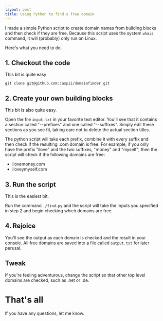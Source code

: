 ```yaml
---
layout: post
title: Using Python to find a free domain
---
```

I made a simple Python script to create domain names from building blocks and then check if they are free. Because this script uses the system ``whois`` command, it will (probably) only run on Linux.

Here's what you need to do.

## 1. Checkout the code
This bit is quite easy

```git clone git@github.com:caspii/domainfinder.git```

## 2. Create your own building blocks
This bit is also quite easy.

Open the file ``input.txt`` in your favorite text editor. You'll see that it contains a section called "--prefixes" and one called "--suffixes". Simply edit these sections as you see fit, taking care not to delete the actual section titles.

The python script will take each prefix, combine it with every suffix and then check if the resulting .com domain is free. For example, if you only have the prefix "ilove" and the two suffixes, "money" and "myself", then the script will check if the following domains are free:

* ilovemoney.com
* iloveymyself.com
 

## 3. Run the script
This is the easiest bit.

Run the command ``./find.py`` and the script will take the inputs you specified in step 2 and begin checking which domains are free.

## 4. Rejoice
You'll see the output as each domain is checked and the result in your console. All free domains are saved into a file called ``output.txt`` for later perusal.

## Tweak
If you're feeling adventurous, change the script so that other top level domains are checked, such as .net or .de.

# That's all
If you have any questions, let me know.
